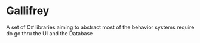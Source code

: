 # Gallifrey
A set of C# libraries aiming to abstract most of the behavior systems require do go thru the UI and the Database

